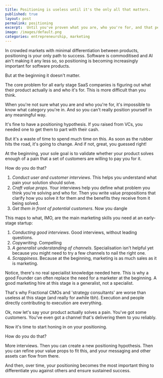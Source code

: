 ```yaml
---
title: Positioning is useless until it's the only all that matters.
published: true
layout: post
permalink: positioning
excerpt:  Until you've proven what you are, who you're for, and that people will pay, you can't define your category.
image: /images/default.png
categories: entrepreneurship, marketing
---
```


In crowded markets with minimal differentiation between products, positioning is your only path to success. Software is commoditised and AI ain't making it any less so, so positioning is becoming increasingly important for software products.

But at the beginning it doesn't matter.

The core problem for all early stage SaaS companies is figuring out what their product actually is and who it's for. This is more difficult than you think.

When you're not sure what you are and who you're for, it's impossible to know what category you're in. And so you can't really position yourself in any meaningful way. 

It's fine to have a positioning hypothesis. If you raised from VCs, you needed one to get them to part with their cash. 

But it's a waste of time to spend much time on this. As soon as the rubber hits the road, it's going to change. And if not, great, you guessed right!

At the beginning, your sole goal is to validate whether your product solves enough of a pain that a set of customers are willing to pay you for it.

How do you do that?

1. *Conduct user and customer interviews*. This helps you understand what pain your solution should solve. 
2. *Craft value props*. Your interviews help you define what problem you think you're solving and who for. Then you write value propositions that clarify how you solve it for them and the benefits they receive from it being solved.
3. *Get them in front of potential customers*. Now you dangle 

This maps to what, IMO, are the main marketing skills you need at an early-stage startup:

1. *Conducting good interviews*. Good interviews, without leading questions.
2. *Copywriting*. Compelling
3. *A generalist understanding of channels*. Specialisation isn't helpful yet because you might need to try a few channels to nail the right one.
4. *Scrappiness*. Because at the beginning, marketing is as much sales as it is marketing.

Notice, there's no real speciailist knowledge needed here. This is why a good Founder can often replace the need for a marketer at the beginning. A good marketing hire at this stage is a generalist, not a specialist.

That's why Fractional CMOs and 'strategy consultants' are worse than useless at this stage (and really for awhile tbh). Execution and people directly contributing to execution are everything.

Ok, now let's say your product actually solves a pain. You've got some customers. You've even got a channel that's delivering them to you reliably.

Now it's time to start honing in on your positioning. 

How do you do that? 

More interviews. Then you can create a new positioning hypothesis. Then you can refine your value props to fit this, and your messaging and other assets can flow from there. 

And then, over time, your positioning becomes the most important thing to differentiate you against others and ensure sustained success. 


